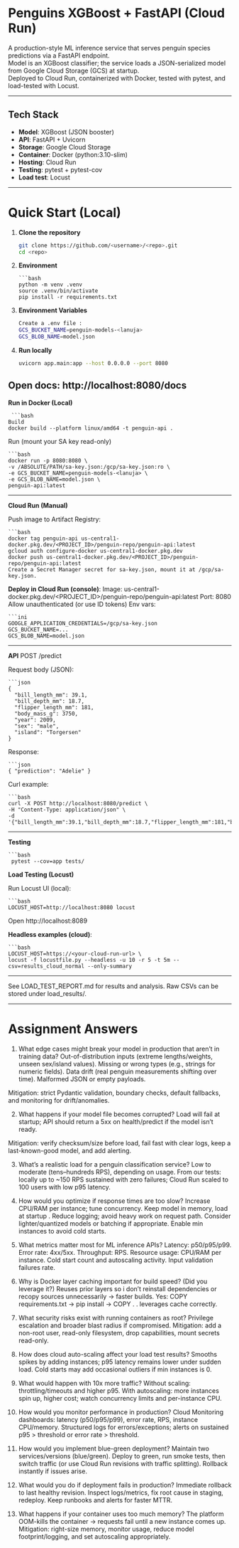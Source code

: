 # Penguins XGBoost + FastAPI (Cloud Run)

A production-style ML inference service that serves penguin species predictions via a FastAPI endpoint.  
Model is an XGBoost classifier; the service loads a JSON-serialized model from Google Cloud Storage (GCS) at startup.  
Deployed to Cloud Run, containerized with Docker, tested with pytest, and load-tested with Locust.

---

## Tech Stack
- **Model**: XGBoost (JSON booster)
- **API**: FastAPI + Uvicorn
- **Storage**: Google Cloud Storage
- **Container**: Docker (python:3.10-slim)
- **Hosting**: Cloud Run
- **Testing**: pytest + pytest-cov
- **Load test**: Locust

---
# Quick Start (Local)

1. **Clone the repository**
   ```bash
   git clone https://github.com/<username>/<repo>.git
   cd <repo>
   

2. **Environment**

       ```bash
       python -m venv .venv
       source .venv/bin/activate
       pip install -r requirements.txt

4. **Environment Variables**

   ```bash
   Create a .env file :
   GCS_BUCKET_NAME=penguin-models-<lanuja>
   GCS_BLOB_NAME=model.json

4. **Run locally**

   ```bash
   uvicorn app.main:app --host 0.0.0.0 --port 8080
Open docs: http://localhost:8080/docs
---

**Run in Docker (Local)**

     ```bash 
    Build
    docker build --platform linux/amd64 -t penguin-api .

Run (mount your SA key read-only)

    ```bash 
    docker run -p 8080:8080 \
    -v /ABSOLUTE/PATH/sa-key.json:/gcp/sa-key.json:ro \
    -e GCS_BUCKET_NAME=penguin-models-<lanuja> \
    -e GCS_BLOB_NAME=model.json \
    penguin-api:latest
---

**Cloud Run (Manual)**

Push image to Artifact Registry:

    ```bash
    docker tag penguin-api us-central1-docker.pkg.dev/<PROJECT_ID>/penguin-repo/penguin-api:latest
    gcloud auth configure-docker us-central1-docker.pkg.dev
    docker push us-central1-docker.pkg.dev/<PROJECT_ID>/penguin-repo/penguin-api:latest
    Create a Secret Manager secret for sa-key.json, mount it at /gcp/sa-key.json.


**Deploy in Cloud Run (console)**:
Image: us-central1-docker.pkg.dev/<PROJECT_ID>/penguin-repo/penguin-api:latest
Port: 8080
Allow unauthenticated (or use ID tokens)
Env vars:

    ```ini
    GOOGLE_APPLICATION_CREDENTIALS=/gcp/sa-key.json
    GCS_BUCKET_NAME=...
    GCS_BLOB_NAME=model.json
---
**API**
POST /predict

Request body (JSON):

    ```json
    {
      "bill_length_mm": 39.1,
      "bill_depth_mm": 18.7,
      "flipper_length_mm": 181,
      "body_mass_g": 3750,
      "year": 2009,
      "sex": "male",
      "island": "Torgersen"
    }

Response:

    ```json
    { "prediction": "Adelie" }

Curl example:

    ```bash
    curl -X POST http://localhost:8080/predict \
    -H "Content-Type: application/json" \
    -d '{"bill_length_mm":39.1,"bill_depth_mm":18.7,"flipper_length_mm":181,"body_mass_g":3750,"year":2009,"sex":"male","island":"Torgersen"}'
---

**Testing**
 
    ```bash
     pytest --cov=app tests/

**Load Testing (Locust)**

Run Locust UI (local):

    ```bash
    LOCUST_HOST=http://localhost:8080 locust
    
Open http://localhost:8089

**Headless examples (cloud)**:

    ```bash
    LOCUST_HOST=https://<your-cloud-run-url> \
    locust -f locustfile.py --headless -u 10 -r 5 -t 5m --csv=results_cloud_normal --only-summary
---

See LOAD_TEST_REPORT.md for results and analysis.
Raw CSVs can be stored under load_results/.


---
# Assignment Answers
1) What edge cases might break your model in production that aren’t in training data?
Out-of-distribution inputs (extreme lengths/weights, unseen sex/island values).
Missing or wrong types (e.g., strings for numeric fields).
Data drift (real penguin measurements shifting over time).
Malformed JSON or empty payloads.

Mitigation: strict Pydantic validation, boundary checks, default fallbacks, and monitoring for drift/anomalies.

2) What happens if your model file becomes corrupted?
Load will fail at startup; API should return a 5xx on health/predict if the model isn’t ready.

Mitigation: verify checksum/size before load, fail fast with clear logs, keep a last-known-good model, and add alerting.

3) What’s a realistic load for a penguin classification service?
Low to moderate (tens–hundreds RPS), depending on usage.
From our tests: locally up to ~150 RPS sustained with zero failures; Cloud Run scaled to 100 users with low p95 latency.

4) How would you optimize if response times are too slow?
Increase CPU/RAM per instance; tune concurrency.
Keep model in memory, load at startup .
Reduce logging; avoid heavy work on request path.
Consider lighter/quantized models or batching if appropriate.
Enable min instances to avoid cold starts.

5) What metrics matter most for ML inference APIs?
Latency: p50/p95/p99.
Error rate: 4xx/5xx.
Throughput: RPS.
Resource usage: CPU/RAM per instance.
Cold start count and autoscaling activity.
Input validation failures rate.

6) Why is Docker layer caching important for build speed? (Did you leverage it?)
Reuses prior layers so i don’t reinstall dependencies or recopy sources unnecessarily → faster builds.
Yes: COPY requirements.txt → pip install → COPY . . leverages cache correctly.

7) What security risks exist with running containers as root?
Privilege escalation and broader blast radius if compromised.
Mitigation: add a non-root user, read-only filesystem, drop capabilities, mount secrets read-only.

8) How does cloud auto-scaling affect your load test results?
Smooths spikes by adding instances; p95 latency remains lower under sudden load.
Cold starts may add occasional outliers if min instances is 0.

9) What would happen with 10x more traffic?
Without scaling: throttling/timeouts and higher p95.
With autoscaling: more instances spin up, higher cost; watch concurrency limits and per-instance CPU.

10) How would you monitor performance in production?
Cloud Monitoring dashboards: latency (p50/p95/p99), error rate, RPS, instance CPU/memory.
Structured logs for errors/exceptions; alerts on sustained p95 > threshold or error rate > threshold.

11) How would you implement blue-green deployment?
Maintain two services/versions (blue/green).
Deploy to green, run smoke tests, then switch traffic (or use Cloud Run revisions with traffic splitting).
Rollback instantly if issues arise.

12) What would you do if deployment fails in production?
Immediate rollback to last healthy revision.
Inspect logs/metrics, fix root cause in staging, redeploy.
Keep runbooks and alerts for faster MTTR.

13) What happens if your container uses too much memory?
The platform OOM-kills the container → requests fail until a new instance comes up.
Mitigation: right-size memory, monitor usage, reduce model footprint/logging, and set autoscaling appropriately.
